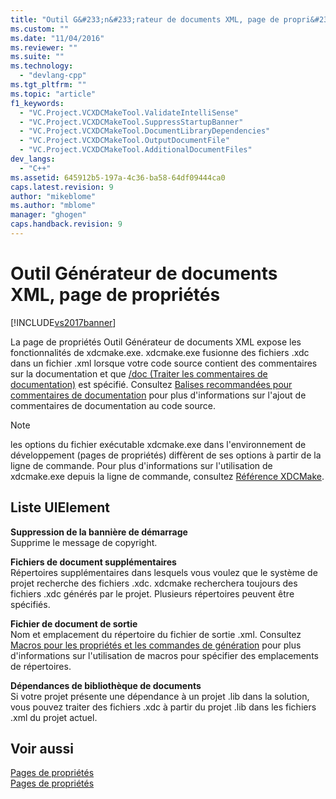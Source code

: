 ```yaml
---
title: "Outil G&#233;n&#233;rateur de documents XML, page de propri&#233;t&#233;s | Microsoft Docs"
ms.custom: ""
ms.date: "11/04/2016"
ms.reviewer: ""
ms.suite: ""
ms.technology: 
  - "devlang-cpp"
ms.tgt_pltfrm: ""
ms.topic: "article"
f1_keywords: 
  - "VC.Project.VCXDCMakeTool.ValidateIntelliSense"
  - "VC.Project.VCXDCMakeTool.SuppressStartupBanner"
  - "VC.Project.VCXDCMakeTool.DocumentLibraryDependencies"
  - "VC.Project.VCXDCMakeTool.OutputDocumentFile"
  - "VC.Project.VCXDCMakeTool.AdditionalDocumentFiles"
dev_langs: 
  - "C++"
ms.assetid: 645912b5-197a-4c36-ba58-64df09444ca0
caps.latest.revision: 9
author: "mikeblome"
ms.author: "mblome"
manager: "ghogen"
caps.handback.revision: 9
---
```

# Outil G&#233;n&#233;rateur de documents XML, page de propri&#233;t&#233;s
[!INCLUDE[vs2017banner](../assembler/inline/includes/vs2017banner.md)]

La page de propriétés Outil Générateur de documents XML expose les fonctionnalités de xdcmake.exe.  xdcmake.exe fusionne des fichiers .xdc dans un fichier .xml lorsque votre code source contient des commentaires sur la documentation et que [\/doc \(Traiter les commentaires de documentation\)](../build/reference/doc-process-documentation-comments-c-cpp.md) est spécifié.  Consultez [Balises recommandées pour commentaires de documentation](../ide/recommended-tags-for-documentation-comments-visual-cpp.md) pour plus d'informations sur l'ajout de commentaires de documentation au code source.  
  
> [!NOTE]
>  les options du fichier exécutable xdcmake.exe dans l'environnement de développement \(pages de propriétés\) diffèrent de ses options à partir de la ligne de commande.  Pour plus d'informations sur l'utilisation de xdcmake.exe depuis la ligne de commande, consultez [Référence XDCMake](../ide/xdcmake-reference.md).  
  
## Liste UIElement  
 **Suppression de la bannière de démarrage**  
 Supprime le message de copyright.  
  
 **Fichiers de document supplémentaires**  
 Répertoires supplémentaires dans lesquels vous voulez que le système de projet recherche des fichiers .xdc.  xdcmake recherchera toujours des fichiers .xdc générés par le projet.  Plusieurs répertoires peuvent être spécifiés.  
  
 **Fichier de document de sortie**  
 Nom et emplacement du répertoire du fichier de sortie .xml.  Consultez [Macros pour les propriétés et les commandes de génération](../ide/common-macros-for-build-commands-and-properties.md) pour plus d'informations sur l'utilisation de macros pour spécifier des emplacements de répertoires.  
  
 **Dépendances de bibliothèque de documents**  
 Si votre projet présente une dépendance à un projet .lib dans la solution, vous pouvez traiter des fichiers .xdc à partir du projet .lib dans les fichiers .xml du projet actuel.  
  
## Voir aussi  
 [Pages de propriétés](../ide/property-pages-visual-cpp.md)   
 [Pages de propriétés](../ide/property-pages-visual-cpp.md)